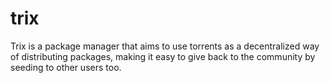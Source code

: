 # trix
Trix is a package manager that aims to use torrents as a decentralized way of distributing packages, making it easy to give back to the community by seeding to other users too.
